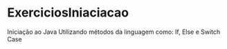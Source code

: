 # ExerciciosIniaciacao
Iniciação ao Java
Utilizando métodos da linguagem como: If, Else e Switch Case
